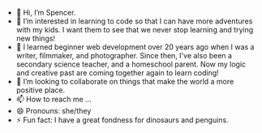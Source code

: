 - 👋 Hi, I’m Spencer.
- 👀 I’m interested in learning to code so that I can have more adventures with my kids. I want them to see that we never stop learning and trying new things!
- 🌱 I learned beginner web development over 20 years ago when I was a writer, filmmaker, and photographer. Since then, I've also been a secondary science teacher, and a homeschool parent. Now my logic and creative past are coming together again to learn coding!
- 💞️ I’m looking to collaborate on things that make the world a more positive place.
- 📫 How to reach me ...
- 😄 Pronouns: she/they
- ⚡ Fun fact: I have a great fondness for dinosaurs and penguins.

<!---
SpencerHoliday/SpencerHoliday is a ✨ special ✨ repository because its `README.md` (this file) appears on your GitHub profile.
You can click the Preview link to take a look at your changes.
--->
